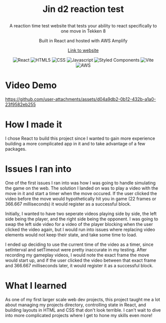 # <p align = 'center'> Jin d2 reaction test </p>

<p align = 'center'>
   A reaction time test website that tests your ability to react specifically to one move in Tekken 8
</p>
<p align = 'center'>
   Built in React and hosted with AWS Amplify
</p>
<p align = 'center'>
  <a href = 'https://down2react.com' target = "_blank" rel='noopener' align = 'center'>
     Link to website
  </a>
</p>
<div align = 'center'>
  <img src = 'https://img.shields.io/badge/react-%2320232a.svg?style=for-the-badge&logo=react&logoColor=%2361DAFB' alt = 'React'/>
  <img src = 'https://img.shields.io/badge/html5-%23E34F26.svg?style=for-the-badge&logo=html5&logoColor=white' alt = 'HTML5'/>
  <img src = 'https://img.shields.io/badge/css3-%231572B6.svg?style=for-the-badge&logo=css3&logoColor=white' alt = 'CSS'/>
  <img src = 'https://img.shields.io/badge/javascript-%23323330.svg?style=for-the-badge&logo=javascript&logoColor=%23F7DF1E' alt = 'Javascript'/>
  <img src = 'https://img.shields.io/badge/styled--components-DB7093?style=for-the-badge&logo=styled-components&logoColor=white' alt = 'Styled Components'/>
  <img src = 'https://img.shields.io/badge/vite-%23646CFF.svg?style=for-the-badge&logo=vite&logoColor=white' alt = 'Vite'/>
  <img src = 'https://img.shields.io/badge/AWS-%23FF9900.svg?style=for-the-badge&logo=amazon-aws&logoColor=white' alt = 'AWS'/>
</div>

# Video Demo
https://github.com/user-attachments/assets/d04a9db2-0b12-432b-a1a0-23f9582eb255

# How I made it

I chose React to build this project since I wanted to gain more experience building a more complicated app in it and to take advantage of a few packages. 

# Issues I ran into 

<div> 
  One of the first issues I ran into was how I was going to handle simulating the game on the web. The solution I landed on was to play a video with the move in it and start a timer when the move occured. If the user clicked the video before the move would hypothetically hit you in game (22 frames or 366.667 milliseconds) it would register as a successful block.
  
Initially, I wanted to have two seperate videos playing side by side, the left side being the player, and the right side being the opponent. I was going to swap the left side video for a video of the player blocking when the user clicked the video again, but I would run into issues where replacing video elements would not keep their state, and take some time to load. 
</div>


<div>
  I ended up deciding to use the current time of the video as a timer, since setInterval and setTimeout were pretty inaccurate in my testing. After recording my gameplay videos, I would note the exact frame the move would start up, and if the user clicked the video between that exact frame and 366.667 milliseconds later, it would register it as a successful block. 
</div>

# What I learned

As one of my first larger scale web dev projects, this project taught me a lot about managing my projects directory, controlling state in React, and building layouts in HTML and CSS that don't look terrible. I can't wait to dive into more complicated projects where I get to hone my skills even more!

